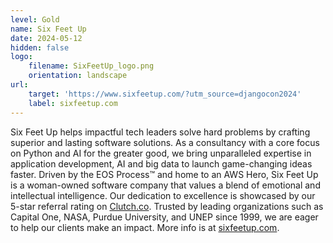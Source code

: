 ```yaml
---
level: Gold
name: Six Feet Up
date: 2024-05-12
hidden: false
logo:
    filename: SixFeetUp_logo.png
    orientation: landscape
url:
    target: 'https://www.sixfeetup.com/?utm_source=djangocon2024'
    label: sixfeetup.com
---
```


Six Feet Up helps impactful tech leaders solve hard problems by crafting superior and lasting software solutions. As a consultancy with a core focus on Python and AI for the greater good, we bring unparalleled expertise in application development, AI and big data to launch game-changing ideas faster. Driven by the EOS Process™ and home to an AWS Hero, Six Feet Up is a woman-owned software company that values a blend of emotional and intellectual intelligence. Our dedication to excellence is showcased by our 5-star referral rating on [Clutch.co](https://clutch.co/profile/six-feet-up). Trusted by leading organizations such as Capital One, NASA, Purdue University, and UNEP since 1999, we are eager to help our clients make an impact. More info is at [sixfeetup.com](https://sixfeetup.com).

